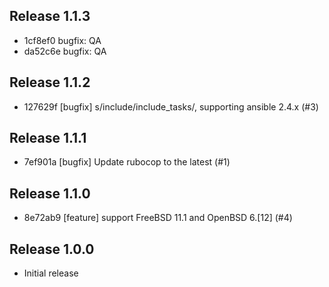 ## Release 1.1.3

* 1cf8ef0 bugfix: QA
* da52c6e bugfix: QA

## Release 1.1.2

* 127629f [bugfix] s/include/include_tasks/, supporting ansible 2.4.x (#3)

## Release 1.1.1

* 7ef901a [bugfix] Update rubocop to the latest (#1)

## Release 1.1.0

* 8e72ab9 [feature] support FreeBSD 11.1 and OpenBSD 6.[12] (#4)

## Release 1.0.0

* Initial release
